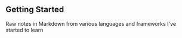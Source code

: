 ## Getting Started

Raw notes in Markdown from various languages and frameworks I've started to learn
